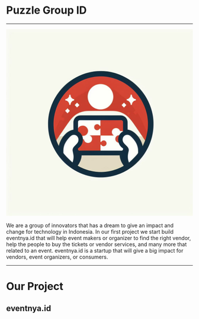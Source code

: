 # Puzzle Group ID
---

![Alt text](https://github.com/Puzzle-Group/.github/blob/main/profile/_4dfecb7f-0ae1-4c1f-83e6-8c808f75a930.jpeg)

We are a group of innovators that has a dream to give an impact and change for technology in Indonesia. 
In our first project we start build eventnya.id that will help event makers or organizer to find the right vendor, help the people to buy the tickets or vendor services, and many more that related to an event.
eventnya.id is a startup that will give a big impact for vendors, event organizers, or consumers.

---

# Our Project 

## eventnya.id

